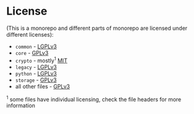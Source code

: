 # License

(This is a monorepo and different parts of monorepo are licensed
under different licenses):

* `common` - [LGPLv3](common/COPYING)
* `core` - [GPLv3](core/COPYING)
* `crypto` - mostly<sup>1</sup> [MIT](crypto/LICENSE)
* `legacy` - [LGPLv3](legacy/COPYING)
* `python` - [LGPLv3](python/COPYING)
* `storage` - [GPLv3](storage/COPYING)
* all other files - [GPLv3](COPYING)

<sup>1</sup> some files have individual licensing,
check the file headers for more information
